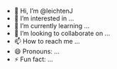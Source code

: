 - 👋 Hi, I’m @leichtenJ
- 👀 I’m interested in ...
- 🌱 I’m currently learning ...
- 💞️ I’m looking to collaborate on ...
- 📫 How to reach me ...
- 😄 Pronouns: ...
- ⚡ Fun fact: ...

<!---
leichtenJ/leichtenJ is a ✨ special ✨ repository because its `README.md` (this file) appears on your GitHub profile.
You can click the Preview link to take a look at your changes.
--->
